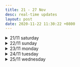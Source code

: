 ```yaml
---
title: 21 - 27 Nov
desc: real-time updates
layout: post
date: 2020-11-22 11:30:22 +0800
---
```


<details>
<summary>21/11 saturday</summary>
<h3>21/11 saturday</h3>

<p>
📃 <b>to-do</b>
<ul>
    <li>recap</li>
    <li>japanese - ◯ ◯ </li>
    <li class="done">art</li>
</ul>
</p>
<br><br>
</details>

<details>
<summary>22/11 sunday</summary>
<h3>22/11 sunday</h3>

<p>
📃 <b>to-do</b>
<ul>
    <li>recap</li>
    <li class="done">japanese - ⬤ ⬤ </li>
    <li class="done">art</li>
    <li class="done">workout</li>
</ul>
</p>
<br><br>
</details>

<details>
<summary>23/11 monday</summary>
<h3>23/11 monday</h3>

<p>
📃 <b>to-do</b>
<ul>
    <li class="done">recap</li>
    <li class="done">web dev - ⬤ ⬤ ⬤ </li>
    <li class="done">japanese - ⬤ ⬤ </li>
    <li class="done">art</li>
    <li class="done">workout</li>
</ul>
</p>

<p>
23:50: How did I manage to complete all the tasks for today and also go for a haircut, buy dinner, practise the guitar & piano??? Truly bizarre. But this might be the closest I've been to my ideal day thus far. Drains my battery flat but it's the good kind of tired. 🌙
</p>
<br><br>
</details>

<details>
<summary>24/11 tuesday</summary>
<h3>24/11 tuesday</h3>

<p>
📃 <b>to-do</b>
<ul>
    <li>web dev - ⬤ ◯ ◯</li>
    <li>japanese - ◯ ◯ </li>
    <li class="done">art</li>
    <li class="done">workout</li>
</ul>
</p>

<p>
17:12: I might've just jinxed my productivity streak away but at least I managed to finish a book which, honestly, isn't much 😶 Gonna do a quick workout now and see if I can salvage the rest of the day.
</p>
<br><br>
</details>

<details>
<summary>25/11 wednesday</summary>
<h3>25/11 wednesday</h3>

<p>
📃 <b>to-do</b>
<ul>
    <li>web dev - ⬤ ◯</li>
    <li>japanese - ◯ ◯ </li>
    <li class="done">art</li>
    <li class="done">workout</li>
</ul>
</p>

<br><br>

</details>
